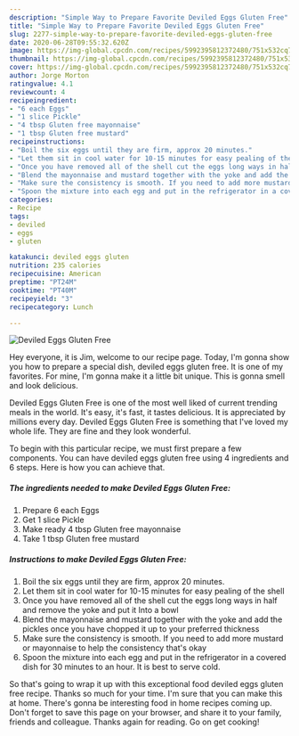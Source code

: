```yaml
---
description: "Simple Way to Prepare Favorite Deviled Eggs Gluten Free"
title: "Simple Way to Prepare Favorite Deviled Eggs Gluten Free"
slug: 2277-simple-way-to-prepare-favorite-deviled-eggs-gluten-free
date: 2020-06-28T09:55:32.620Z
image: https://img-global.cpcdn.com/recipes/5992395812372480/751x532cq70/deviled-eggs-gluten-free-recipe-main-photo.jpg
thumbnail: https://img-global.cpcdn.com/recipes/5992395812372480/751x532cq70/deviled-eggs-gluten-free-recipe-main-photo.jpg
cover: https://img-global.cpcdn.com/recipes/5992395812372480/751x532cq70/deviled-eggs-gluten-free-recipe-main-photo.jpg
author: Jorge Morton
ratingvalue: 4.1
reviewcount: 4
recipeingredient:
- "6 each Eggs"
- "1 slice Pickle"
- "4 tbsp Gluten free mayonnaise"
- "1 tbsp Gluten free mustard"
recipeinstructions:
- "Boil the six eggs until they are firm, approx 20 minutes."
- "Let them sit in cool water for 10-15 minutes for easy pealing of the shell"
- "Once you have removed all of the shell cut the eggs long ways in half and remove the yoke and put it Into a bowl"
- "Blend the mayonnaise and mustard together with the yoke and add the pickles once you have chopped it up to your preferred thickness"
- "Make sure the consistency is smooth. If you need to add more mustard or mayonnaise to help the consistency that&#39;s okay"
- "Spoon the mixture into each egg and put in the refrigerator in a covered dish for 30 minutes to an hour. It is best to serve cold."
categories:
- Recipe
tags:
- deviled
- eggs
- gluten

katakunci: deviled eggs gluten 
nutrition: 235 calories
recipecuisine: American
preptime: "PT24M"
cooktime: "PT40M"
recipeyield: "3"
recipecategory: Lunch

---
```



![Deviled Eggs Gluten Free](https://img-global.cpcdn.com/recipes/5992395812372480/751x532cq70/deviled-eggs-gluten-free-recipe-main-photo.jpg)

Hey everyone, it is Jim, welcome to our recipe page. Today, I'm gonna show you how to prepare a special dish, deviled eggs gluten free. It is one of my favorites. For mine, I'm gonna make it a little bit unique. This is gonna smell and look delicious.

Deviled Eggs Gluten Free is one of the most well liked of current trending meals in the world. It's easy, it's fast, it tastes delicious. It is appreciated by millions every day. Deviled Eggs Gluten Free is something that I've loved my whole life. They are fine and they look wonderful.




To begin with this particular recipe, we must first prepare a few components. You can have deviled eggs gluten free using 4 ingredients and 6 steps. Here is how you can achieve that.

<!--inarticleads1-->

##### The ingredients needed to make Deviled Eggs Gluten Free:

1. Prepare 6 each Eggs
1. Get 1 slice Pickle
1. Make ready 4 tbsp Gluten free mayonnaise
1. Take 1 tbsp Gluten free mustard




<!--inarticleads2-->

##### Instructions to make Deviled Eggs Gluten Free:

1. Boil the six eggs until they are firm, approx 20 minutes.
1. Let them sit in cool water for 10-15 minutes for easy pealing of the shell
1. Once you have removed all of the shell cut the eggs long ways in half and remove the yoke and put it Into a bowl
1. Blend the mayonnaise and mustard together with the yoke and add the pickles once you have chopped it up to your preferred thickness
1. Make sure the consistency is smooth. If you need to add more mustard or mayonnaise to help the consistency that&#39;s okay
1. Spoon the mixture into each egg and put in the refrigerator in a covered dish for 30 minutes to an hour. It is best to serve cold.




So that's going to wrap it up with this exceptional food deviled eggs gluten free recipe. Thanks so much for your time. I'm sure that you can make this at home. There's gonna be interesting food in home recipes coming up. Don't forget to save this page on your browser, and share it to your family, friends and colleague. Thanks again for reading. Go on get cooking!
